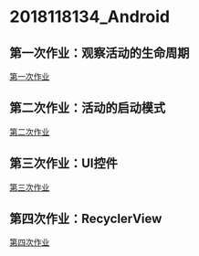 # 2018118134_Android
## 第一次作业：观察活动的生命周期
[第一次作业](https://github.com/lonelyb/2018118134_Android/tree/master/ActivicyLifeCycleTest)
## 第二次作业：活动的启动模式
[第二次作业](https://github.com/lonelyb/2018118134_Android/tree/master/ActivityTest)
## 第三次作业：UI控件
[第三次作业](https://github.com/lonelyb/2018118134_Android/tree/master/UIWidgetTest)
## 第四次作业：RecyclerView
[第四次作业](https://github.com/lonelyb/2018118134_Android/tree/master/UIWidgetTest)
